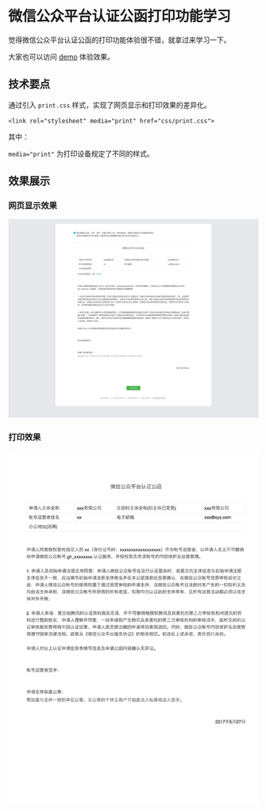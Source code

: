 # 微信公众平台认证公函打印功能学习

觉得微信公众平台认证公函的打印功能体验很不错，就拿过来学习一下。

大家也可以访问 [demo](http://fanqi.github.io/wxverify-print/) 体验效果。

## 技术要点

通过引入 `print.css` 样式，实现了网页显示和打印效果的差异化。

```
<link rel="stylesheet" media="print" href="css/print.css">
```

其中：

`media="print"` 为打印设备规定了不同的样式。

## 效果展示

### 网页显示效果
![网页显示效果](images/web-display.jpg)

### 打印效果
![打印效果](images/print.jpg)

